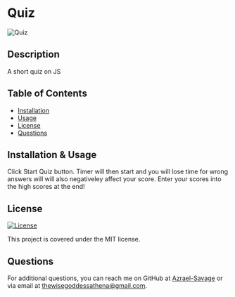 # Quiz

![Quiz](https://user-images.githubusercontent.com/113001155/223513789-0057a103-8e57-4cf6-a9a1-f969fa8d7fb0.PNG)



## Description
 A short quiz on JS

## Table of Contents
- [Installation](#installation)
- [Usage](#usage)
- [License](#license)
- [Questions](#questions)

## Installation & Usage
Click Start Quiz button. Timer will then start and you will lose time for wrong answers will will also negativeley affect your score. Enter your scores into the high scores at the end!


## License
[![License](https://img.shields.io/badge/License-MIT-yellow.svg)](https://opensource.org/licenses/MIT)

This project is covered under the MIT license.


## Questions
For additional questions, you can reach me on GitHub at [Azrael-Savage](https://github.com/Azrael-Savage)
or via email at thewisegoddessathena@gmail.com.

